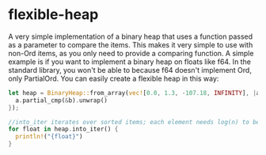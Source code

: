 # flexible-heap

A very simple implementation of a binary heap that uses a function passed as a parameter to compare the items. This makes it very simple to use with non-Ord items, as you only need to provide a comparing function.
A simple example is if you want to implement a binary heap on floats like f64. In the standard library, you won't be able to because f64 doesn't implement Ord, only PartialOrd. You can easily create a flexible heap in this way:
```rust
let heap = BinaryHeap::from_array(vec![0.0, 1.3, -107.18, INFINITY], |a: &f64, b: &f64| {
  a.partial_cmp(&b).unwrap()
});

//into_iter iterates over sorted items; each element needs log(n) to be popped, this is done in n*log(n)
for float in heap.into_iter() {
  println!("{float}")
}
```
